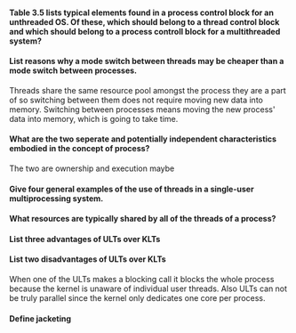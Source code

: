 #### Table 3.5 lists typical elements found in a process control block for an unthreaded OS. Of these, which should belong to a thread control block and which should belong to a process controll block for a multithreaded system?

#### List reasons why a mode switch between threads may be cheaper than a mode switch between processes. 
Threads share the same resource pool amongst the process they are a part of so switching between them does not require moving new data into memory. Switching between processes means moving the new process' data into memory, which is going to take time.

#### What are the two seperate and potentially independent characteristics embodied in the concept of process?
The two are ownership and execution maybe

#### Give four general examples of the use of threads in a single-user multiprocessing system.

#### What resources are typically shared by all of the threads of a process?

#### List three advantages of ULTs over KLTs

#### List two disadvantages of ULTs over KLTs
When one of the ULTs makes a blocking call it blocks the whole process because the kernel is unaware of individual user threads. Also ULTs can not be truly parallel since the kernel only dedicates one core per process. 

#### Define jacketing
